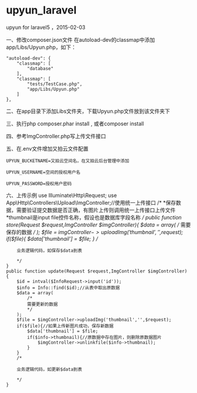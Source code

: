 # upyun_laravel
upyun for laravel5 ，2015-02-03

一、修改composer.json文件
  在autoload-dev的classmap中添加app/Libs/Upyun.php，如下：
  
	"autoload-dev": {
		"classmap": [
			"database"
		],
		"classmap": [
			"tests/TestCase.php",
			"app/Libs/Upyun.php"
		]
	},
二、在app目录下添加Libs文件夹，下载Upyun.php文件放到该文件夹下

三、执行php composer.phar install , 或者composer install

四、参考ImgController.php写上传文件接口

五、在.env文件增加又拍云文件配置

	UPYUN_BUCKETNAME=又拍云空间名，在又拍云后台管理中添加

	UPYUN_USERNAME=空间的授权用户名

	UPYUN_PASSWORD=授权用户密码
	
六、上传示例
	use Illuminate\Http\Request;
	use App\Http\Controllers\Upload\ImgController;//使用统一上传接口
	/*
	*保存数据，需要验证提交数据是否正确，有图片上传则调用统一上传接口上传文件
	*thumbnail是input file控件名称，假设也是数据库字段名称
	*/
	public function store(Request $request,ImgController $imgController){
		$data = array(
			/*
			需要保存的数据
			*/
		);
		$file = $imgController->uploadImg('thumbnail','',$request);
		if($file){
			$data['thumbnail'] = $file;
		}
		/*
		
		业务逻辑代码，如保存$data到表
		
		*/
	}
	public function update(Request $request,ImgController $imgController)
	{
		$id = intval($InfoRequest->input('id'));
		$info = Info::find($id);//从表中取出原数据
		$data = array(
			/*
			需要更新的数据
			*/
		);
		$file = $imgController->uploadImg('thumbnail','',$request);
		if($file){//如果上传新图片成功，保存新数据
			$data['thumbnail'] = $file;
			if($info->thumbnail){//原数据中存在图片，则删除原数据图片
				$imgController->unlinkfile($info->thumbnail);
			}
		}
		/*
		
		业务逻辑代码，如更新$data到表
		
		*/
	}
